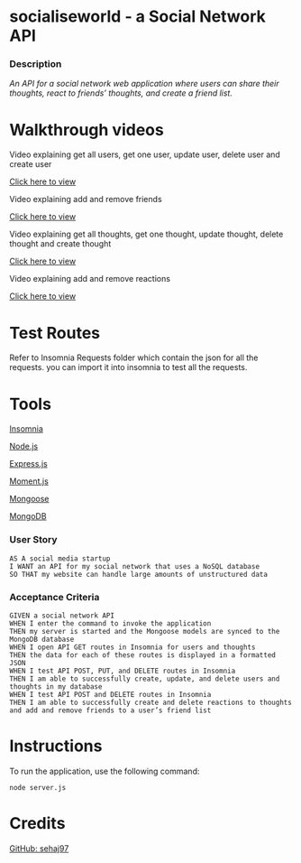 # socialiseworld - a Social Network API

### Description

*An API for a social network web application where users can share their thoughts, react to friends’ thoughts, and create a friend list.*

# Walkthrough videos

Video explaining get all users, get one user, update user, delete user and create user 

[Click here to view](https://drive.google.com/file/d/1vsUq_DmurTNaDF0To6DI17FeRHqIc6r3/view?usp=sharing)

Video explaining add and remove friends

[Click here to view](https://drive.google.com/file/d/1NfpvRn9VazUIiGXOH1QdANlxD0_0mDAA/view?usp=sharing)

Video explaining get all thoughts, get one thought, update thought, delete thought and create thought

[Click here to view](https://drive.google.com/file/d/1RAaF0xgGQKVsIyjfQm1ENwjPpejVMRC1/view?usp=sharing)

Video explaining add and remove reactions

[Click here to view](https://drive.google.com/file/d/1BazFC5rQdXBhj4r4qL9gtEiQZNI83Sr_/view?usp=sharing)

# Test Routes

Refer to Insomnia Requests folder which contain the json for all the requests. you can import it into insomnia to test all the requests.

# Tools
[Insomnia](https://insomnia.rest/)

[Node.js](https://nodejs.org/en/)

[Express.js](https://expressjs.com/)

[Moment.js](https://www.npmjs.com/package/moment)

[Mongoose](https://www.npmjs.com/package/mongoose)

[MongoDB](https://www.mongodb.com/)

### User Story

```text
AS A social media startup
I WANT an API for my social network that uses a NoSQL database
SO THAT my website can handle large amounts of unstructured data
```

### Acceptance Criteria

```text
GIVEN a social network API
WHEN I enter the command to invoke the application
THEN my server is started and the Mongoose models are synced to the MongoDB database
WHEN I open API GET routes in Insomnia for users and thoughts
THEN the data for each of these routes is displayed in a formatted JSON
WHEN I test API POST, PUT, and DELETE routes in Insomnia
THEN I am able to successfully create, update, and delete users and thoughts in my database
WHEN I test API POST and DELETE routes in Insomnia
THEN I am able to successfully create and delete reactions to thoughts and add and remove friends to a user’s friend list
```


# Instructions

To run the application, use the following command:

    node server.js

# Credits
[GitHub: sehaj97](https://github.com/sehaj97)